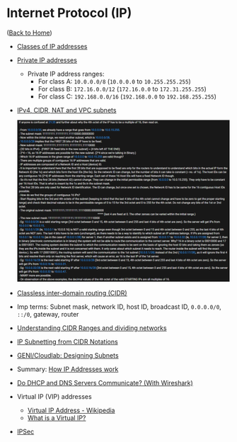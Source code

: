 # Internet Protocol (IP)

([Back to Home](README.md))

-   [Classes of IP addresses](https://study-ccna.com/classes-of-ip-addresses)
-   [Private IP addresses](https://study-ccna.com/private-ip-addresses-explained)
    -   Private IP address ranges:
        -   For class A: `10.0.0.0/8` (`10.0.0.0` to `10.255.255.255`)
        -   For class B: `172.16.0.0/12` (`172.16.0.0` to `172.31.255.255`)
        -   For class C: `192.168.0.0/16` (`192.168.0.0` to `192.168.255.255`)
-   [IPv4, CIDR, NAT and VPC subnets](https://www.youtube.com/watch?v=z07HTSzzp3o)

    <p align="center">
    <img src="./files/img/ip/ip-cidr-subnet.png" alt="Additional explanation for https://www.youtube.com/watch?v=z07HTSzzp3o as a comment on the video. Author of comment: Harsh Kapadia" loading="lazy" />
    </p>

-   [Classless inter-domain routing (CIDR)](https://study-ccna.com/cidr-classless-inter-domain-routing)
-   Imp terms: Subnet mask, network ID, host ID, broadcast ID, `0.0.0.0/0`, `::/0`, gateway, router
-   [Understanding CIDR Ranges and dividing networks](https://www.youtube.com/watch?v=MmA0-978fSk)
-   [IP Subnetting from CIDR Notations](https://www.youtube.com/watch?v=POPoAjWFkGg)
-   [GENI/Cloudlab: Designing Subnets](https://witestlab.poly.edu/blog/designing-subnets)
-   Summary: [How IP Addresses work](https://www.youtube.com/watch?v=ANZJkxiOSRg)
-   [Do DHCP and DNS Servers Communicate? (With Wireshark)](https://www.youtube.com/watch?v=FYcO4ZshG8Q)
-   Virtual IP (VIP) addresses
    -   [Virtual IP Address - Wikipedia](https://en.wikipedia.org/wiki/Virtual_IP_address)
    -   [What is a Virtual IP?](https://infotracer.com/reverse-ip-lookup/virtual-ip-address)
-   [IPSec](./ipsec.md)
